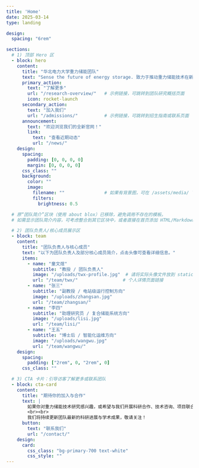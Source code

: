 ```yaml
---
title: 'Home'
date: 2025-03-14
type: landing

design:
  spacing: "6rem"

sections:
  # 1) 顶部 Hero 区
  - block: hero
    content:
      title: "华北电力大学重力储能团队"
      text: "Sense the future of energy storage. 致力于推动重力储能技术在新能源电力系统中的深度应用，为绿色低碳转型贡献力量。"
      primary_action:
        text: "了解更多"
        url: "/research-overview/"   # 示例链接，可跳转到团队研究概括页面
        icon: rocket-launch
      secondary_action:
        text: "加入我们"
        url: "/admissions/"          # 示例链接，可跳转到招生指南或联系页面
      announcement:
        text: "欢迎浏览我们的全新官网！"
        link:
          text: "查看近期动态"
          url: "/news/"
    design:
      spacing:
        padding: [0, 0, 0, 0]
        margin: [0, 0, 0, 0]
      css_class: ""
      background:
        color: ""
        image:
          filename: ""               # 如果有背景图，可在 /assets/media/ 下添加并在此引用
          filters:
            brightness: 0.5

  # 原“团队简介”区块（使用 about blox）已移除，避免调用不存在的模板。
  # 如需显示团队简介内容，可考虑整合到其它区块中，或者直接在首页添加 HTML/Markdown 描述。

  # 2) 团队负责人/核心成员展示区
  - block: team
    content:
      title: "团队负责人与核心成员"
      text: "以下为团队负责人及部分核心成员简介，点击头像可查看详细信息。"
      items:
        - name: "童文煊"
          subtitle: "教授 / 团队负责人"
          image: "/uploads/twx-profile.jpg"  # 请将实际头像文件放到 static/uploads/ 目录下
          url: "/team/twx/"                 # 个人详情页面链接
        - name: "张三"
          subtitle: "副教授 / 电站级运行控制方向"
          image: "/uploads/zhangsan.jpg"
          url: "/team/zhangsan/"
        - name: "李四"
          subtitle: "助理研究员 / 复合储能系统方向"
          image: "/uploads/lisi.jpg"
          url: "/team/lisi/"
        - name: "王五"
          subtitle: "博士后 / 智能化运维方向"
          image: "/uploads/wangwu.jpg"
          url: "/team/wangwu/"
    design:
      spacing:
        padding: ["2rem", 0, "2rem", 0]
      css_class: ""

  # 3) CTA 卡片：引导访客了解更多或联系团队
  - block: cta-card
    content:
      title: "期待你的加入与合作"
      text: |
        如果你对重力储能技术研究感兴趣，或希望与我们开展科研合作、技术咨询、项目联合申请，欢迎随时与我们联系。
        <br><br>
        我们将持续更新团队最新的科研进展与学术成果，敬请关注！
      button:
        text: "联系我们"
        url: "/contact/"
    design:
      card:
        css_class: "bg-primary-700 text-white"
        css_style: ""
---
```

